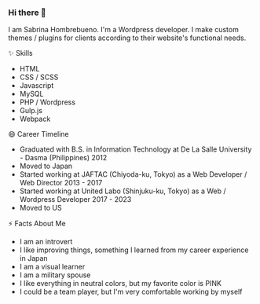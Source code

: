 ### Hi there 👋

<!--
**sabhombre/sabhombre** is a ✨ _special_ ✨ repository because its `README.md` (this file) appears on your GitHub profile.

Here are some ideas to get you started:

- 🔭 I’m currently working on ...
- 🌱 I’m currently learning ...
- 👯 I’m looking to collaborate on ...
- 🤔 I’m looking for help with ...
- 💬 Ask me about ...
- 📫 How to reach me: ...
- 😄 Pronouns: ...
- ⚡ Fun fact: ...
-->

I am Sabrina Hombrebueno. I'm a Wordpress developer. I make custom themes / plugins for clients according
to their website's functional needs. 

✨ Skills
- HTML
- CSS / SCSS
- Javascript
- MySQL
- PHP / Wordpress
- Gulp.js
- Webpack

😄 Career Timeline
- Graduated with B.S. in Information Technology at De La Salle University - Dasma (Philippines) 2012
- Moved to Japan
- Started working at JAFTAC (Chiyoda-ku, Tokyo) as a Web Developer / Web Director 2013 - 2017
- Started working at United Labo (Shinjuku-ku, Tokyo) as a Web / Wordpress Developer  2017 - 2023
- Moved to US

⚡ Facts About Me
-  I am an introvert
-  I like improving things, something I learned from my career experience in Japan
-  I am a visual learner
-  I am a military spouse
-  I like everything in neutral colors, but my favorite color is PINK
-  I could be a team player, but I'm very comfortable working by myself






